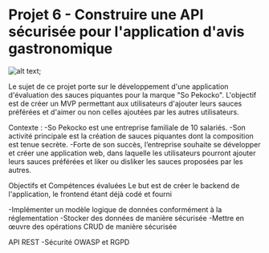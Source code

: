 <h1>Projet 6 - Construire une API sécurisée pour l'application d'avis gastronomique</h1>

![alt text](http://url/to/logo.jpg);

Le sujet de ce projet porte sur le développement d'une application d'évaluation des sauces piquantes pour la marque "So Pekocko".
L'objectif est de créer un MVP permettant aux utilisateurs d'ajouter leurs sauces préférées et d'aimer ou non celles ajoutées par les autres utilisateurs.

Contexte :
-So Pekocko est une entreprise familiale de 10 salariés.
-Son activité principale est la création de sauces piquantes dont la composition est tenue secrète.
-Forte de son succès, l’entreprise souhaite se développer et créer une application web, dans laquelle les utilisateurs pourront ajouter leurs sauces préférées et liker ou disliker les sauces proposées par les autres.

Objectifs et Compétences évaluées
Le but est de créer le backend de l'application, le frontend étant déjà codé et fourni

-Implémenter un modèle logique de données conformément à la réglementation
-Stocker des données de manière sécurisée
-Mettre en œuvre des opérations CRUD de manière sécurisée

API REST
-Sécurité OWASP et RGPD
